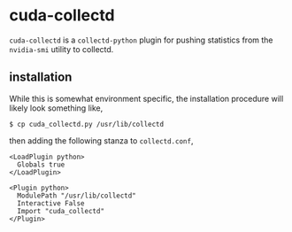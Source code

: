 # cuda-collectd

`cuda-collectd` is a `collectd-python` plugin for pushing statistics from
the `nvidia-smi` utility to collectd.

## installation

While this is somewhat environment specific, the installation procedure
will likely look something like,

    $ cp cuda_collectd.py /usr/lib/collectd

then adding the following stanza to `collectd.conf`,

    <LoadPlugin python>
      Globals true
    </LoadPlugin>

    <Plugin python>
      ModulePath "/usr/lib/collectd"
      Interactive False
      Import "cuda_collectd"
    </Plugin>

